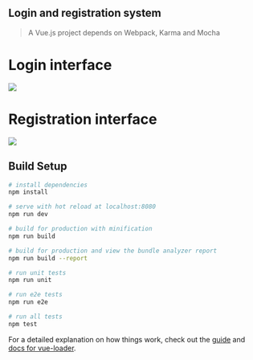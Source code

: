 ## Login and registration system

> A Vue.js project depends on Webpack, Karma and Mocha

# Login interface
![](https://github.com/zztttt/SE-Project-Vue-Frame/image/1.png)

# Registration interface
![](https://github.com/zztttt/SE-Project-Vue-Frame/image/2.png)

## Build Setup

``` bash
# install dependencies
npm install

# serve with hot reload at localhost:8080
npm run dev

# build for production with minification
npm run build

# build for production and view the bundle analyzer report
npm run build --report

# run unit tests
npm run unit

# run e2e tests
npm run e2e

# run all tests
npm test
```

For a detailed explanation on how things work, check out the [guide](http://vuejs-templates.github.io/webpack/) and [docs for vue-loader](http://vuejs.github.io/vue-loader).

